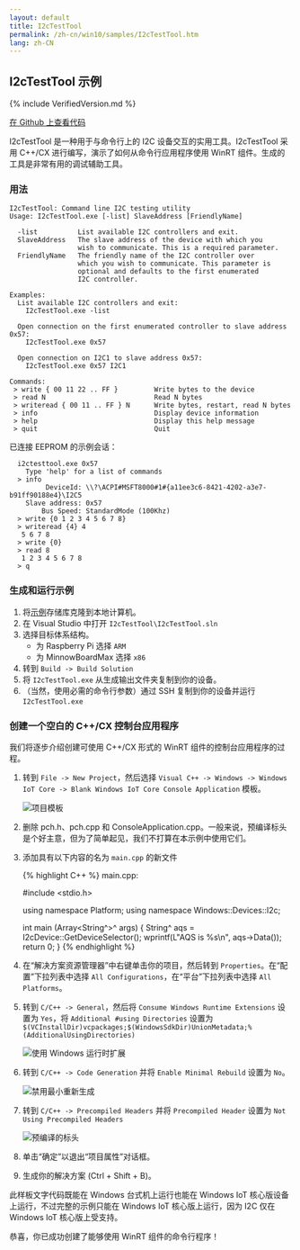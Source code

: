 ```yaml
---
layout: default
title: I2cTestTool
permalink: /zh-cn/win10/samples/I2cTestTool.htm
lang: zh-CN
---
```


## I2cTestTool 示例

{% include VerifiedVersion.md %}

[在 Github 上查看代码](https://github.com/ms-iot/samples/blob/develop/I2cTestTool/main.cpp)

I2cTestTool 是一种用于与命令行上的 I2C 设备交互的实用工具。I2cTestTool 采用 C++/CX 进行编写，演示了如何从命令行应用程序使用 WinRT 组件。生成的工具是非常有用的调试辅助工具。

### 用法

    I2cTestTool: Command line I2C testing utility
    Usage: I2cTestTool.exe [-list] SlaveAddress [FriendlyName]

      -list          List available I2C controllers and exit.
      SlaveAddress   The slave address of the device with which you
                     wish to communicate. This is a required parameter.
      FriendlyName   The friendly name of the I2C controller over
                     which you wish to communicate. This parameter is
                     optional and defaults to the first enumerated
                     I2C controller.

    Examples:
      List available I2C controllers and exit:
        I2cTestTool.exe -list

      Open connection on the first enumerated controller to slave address 0x57:
        I2cTestTool.exe 0x57

      Open connection on I2C1 to slave address 0x57:
        I2cTestTool.exe 0x57 I2C1
         
    Commands:
     > write { 00 11 22 .. FF }         Write bytes to the device
     > read N                           Read N bytes
     > writeread { 00 11 .. FF } N      Write bytes, restart, read N bytes
     > info                             Display device information
     > help                             Display this help message
     > quit                             Quit            
                      
已连接 EEPROM 的示例会话：

      i2ctesttool.exe 0x57
        Type 'help' for a list of commands
      > info
             DeviceId: \\?\ACPI#MSFT8000#1#{a11ee3c6-8421-4202-a3e7-b91ff90188e4}\I2C5
        Slave address: 0x57
            Bus Speed: StandardMode (100Khz)
      > write {0 1 2 3 4 5 6 7 8}
      > writeread {4} 4
       5 6 7 8
      > write {0}
      > read 8
       1 2 3 4 5 6 7 8
      > q

### 生成和运行示例

1. 将[示例](https://github.com/ms-iot/samples)存储库克隆到本地计算机。 
1. 在 Visual Studio 中打开 `I2cTestTool\I2cTestTool.sln`
1. 选择目标体系结构。
   - 为 Raspberry Pi 选择 `ARM`
   - 为 MinnowBoardMax 选择 `x86`
1. 转到 `Build -> Build Solution`
1. 将 `I2cTestTool.exe` 从生成输出文件夹复制到你的设备。
1. （当然，使用必需的命令行参数）通过 SSH 复制到你的设备并运行 `I2cTestTool.exe`

### 创建一个空白的 C++/CX 控制台应用程序 

我们将逐步介绍创建可使用 C++/CX 形式的 WinRT 组件的控制台应用程序的过程。

1. 转到 `File -> New Project`，然后选择 `Visual C++ -> Windows -> Windows IoT Core -> Blank Windows IoT Core Console Application` 模板。
   
   ![项目模板]({{site.baseurl}}/Resources/images/I2cTestTool/NewBlankConsoleApp.png)
   
1. 删除 pch.h、pch.cpp 和 ConsoleApplication.cpp。一般来说，预编译标头是个好主意，但为了简单起见，我们不打算在本示例中使用它们。
1. 添加具有以下内容的名为 `main.cpp` 的新文件

   {% highlight C++ %}
   main.cpp:
   
   #include <stdio.h>
    
   using namespace Platform;
   using namespace Windows::Devices::I2c;
    
   int main (Array<String^>^ args)
   {
       String^ aqs = I2cDevice::GetDeviceSelector();
       wprintf(L"AQS is %s\n", aqs->Data());
       return 0;
   }
   {% endhighlight %}
    
1. 在“解决方案资源管理器”中右键单击你的项目，然后转到 `Properties`。在“配置”下拉列表中选择 `All Configurations`，在“平台”下拉列表中选择 `All Platforms`。
1. 转到 `C/C++ -> General`，然后将 `Consume Windows Runtime Extensions` 设置为 `Yes`，将 `Additional #using Directories` 设置为 `$(VCInstallDir)vcpackages;$(WindowsSdkDir)UnionMetadata;%(AdditionalUsingDirectories)`

   ![使用 Windows 运行时扩展]({{site.baseurl}}/Resources/images/I2cTestTool/ConsumeWinRT.png)
    
1. 转到 `C/C++ -> Code Generation` 并将 `Enable Minimal Rebuild` 设置为 `No`。

   ![禁用最小重新生成]({{site.baseurl}}/Resources/images/I2cTestTool/EnableMinimalRebuild.png)

1. 转到 `C/C++ -> Precompiled Headers` 并将 `Precompiled Header` 设置为 `Not Using Precompiled Headers`

   ![预编译的标头]({{site.baseurl}}/Resources/images/I2cTestTool/PrecompiledHeaders.png)

1. 单击“确定”以退出“项目属性”对话框。
1. 生成你的解决方案 \(Ctrl + Shift + B\)。

此样板文字代码既能在 Windows 台式机上运行也能在 Windows IoT 核心版设备上运行，不过完整的示例只能在 Windows IoT 核心版上运行，因为 I2C 仅在 Windows IoT 核心版上受支持。

恭喜，你已成功创建了能够使用 WinRT 组件的命令行程序！

